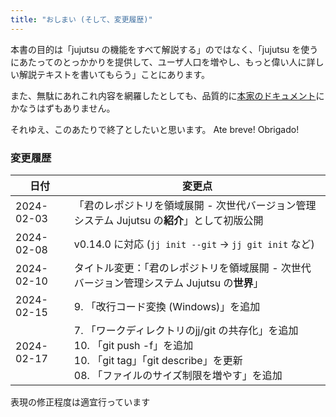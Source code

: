 ```yaml
---
title: "おしまい (そして、変更履歴)"
---
```

本書の目的は「jujutsu の機能をすべて解説する」のではなく、「jujutsu を使うにあたってのとっかかりを提供して、ユーザ人口を増やし、もっと偉い人に詳しい解説テキストを書いてもらう」ことにあります。

また、無駄にあれこれ内容を網羅したとしても、品質的に[本家のドキュメント][docs]にかなうはずもありません。

それゆえ、このあたりで終了としたいと思います。 Ate breve! Obrigado!

[docs]: https://martinvonz.github.io/jj/latest/

### 変更履歴

| 日付       | 変更点 |
|------------|--------|
| 2024-02-03 | 「君のレポジトリを領域展開 - 次世代バージョン管理システム Jujutsu の**紹介**」として初版公開 |
| 2024-02-08 | v0.14.0 に対応 (`jj init --git` → `jj git init` など) |
| 2024-02-10 | タイトル変更：「君のレポジトリを領域展開 - 次世代バージョン管理システム Jujutsu の**世界**」 |
| 2024-02-15 | 9. 「改行コード変換 (Windows)」を追加
| 2024-02-17 | 7. 「ワークディレクトリのjj/git の共存化」を追加<br />10. 「git push -f」を追加 <br />10. 「git tag」「git describe」を更新 <br />08. 「ファイルのサイズ制限を増やす」を追加|

表現の修正程度は適宜行っています
